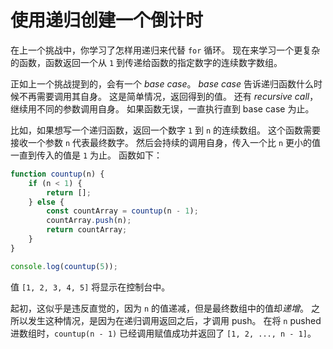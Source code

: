 # 使用递归创建一个倒计时

在上一个挑战中，你学习了怎样用递归来代替 `for` 循环。 现在来学习一个更复杂的函数，函数返回一个从 `1` 到传递给函数的指定数字的连续数字数组。

正如上一个挑战提到的，会有一个 _base case_。 _base case_ 告诉递归函数什么时候不再需要调用其自身。 这是简单情况，返回得到的值。
还有 _recursive call_，继续用不同的参数调用自身。 如果函数无误，一直执行直到 base case 为止。

比如，如果想写一个递归函数，返回一个数字 `1` 到 `n` 的连续数组。 这个函数需要接收一个参数 `n` 代表最终数字。
然后会持续的调用自身，传入一个比 `n` 更小的值一直到传入的值是 `1` 为止。 函数如下：

```javascript
function countup(n) {
    if (n < 1) {
        return [];
    } else {
        const countArray = countup(n - 1);
        countArray.push(n);
        return countArray;
    }
}

console.log(countup(5));
```

值 `[1, 2, 3, 4, 5]` 将显示在控制台中。

起初，这似乎是违反直觉的，因为 `n` 的值递减，但是最终数组中的值却*递增*。 之所以发生这种情况，是因为在递归调用返回之后，才调用
push。 在将 `n` pushed 进数组时，`countup(n - 1)` 已经调用赋值成功并返回了 `[1, 2, ..., n - 1]`。